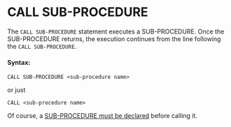 # CALL SUB-PROCEDURE

The `CALL SUB-PROCEDURE` statement executes a SUB-PROCEDURE. Once the SUB-PROCEDURE returns, the execution continues from the line following the `CALL SUB-PROCEDURE`.

#### Syntax:

```text
CALL SUB-PROCEDURE <sub-procedure name>
```

or just

```text
CALL <sub-procedure name>
```

Of course, a [SUB-PROCEDURE must be declared](../structure-of-ldpl-source-code/sub-procedures.md) before calling it.

